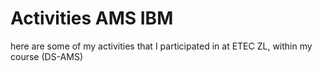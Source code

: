 # Activities AMS IBM
 here are some of my activities that I participated in at ETEC ZL, within my course (DS-AMS)

